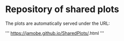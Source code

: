 # Repository of shared plots

The plots are automatically served under the URL:

'''
https://jamobe.github.io/SharedPlots/<FILENAME>.html
'''
